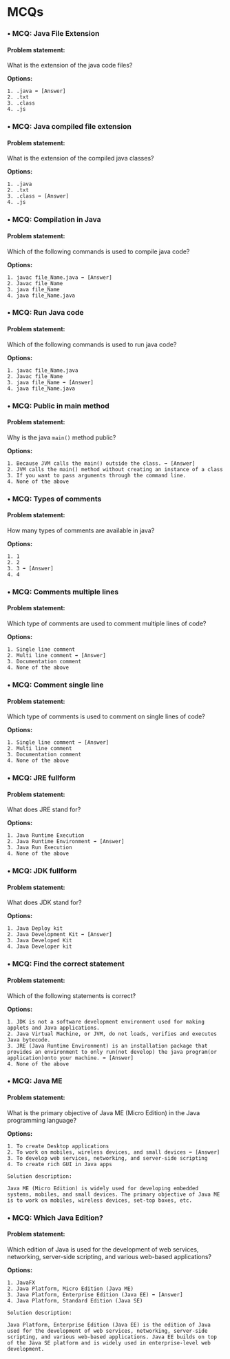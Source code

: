 # MCQs

### • MCQ: Java File Extension

#### Problem statement:

What is the extension of the java code files?

**Options:**

    1. .java ➡ [Answer]
    2. .txt
    3. .class
    4. .js


### • MCQ: Java compiled file extension

#### Problem statement:

What is the extension of the compiled java classes?

**Options:**

    1. .java 
    2. .txt
    3. .class ➡ [Answer]
    4. .js


### • MCQ: Compilation in Java

#### Problem statement:

Which of the following commands is used to compile java code?

**Options:**

    1. javac file_Name.java ➡ [Answer]
    2. Javac file_Name
    3. java file_Name
    4. java file_Name.java


### • MCQ:  Run Java code

#### Problem statement:
Which of the following commands is used to run java code?

**Options:**

    1. javac file_Name.java
    2. Javac file_Name
    3. java file_Name ➡ [Answer]
    4. java file_Name.java


### • MCQ: Public in main method

#### Problem statement:

Why is the java `main()` method public?

**Options:**

    1. Because JVM calls the main() outside the class. ➡ [Answer]
    2. JVM calls the main() method without creating an instance of a class
    3. If you want to pass arguments through the command line.
    4. None of the above


### • MCQ: Types of comments

#### Problem statement:

How many types of comments are available in java?

**Options:**

    1. 1
    2. 2
    3. 3 ➡ [Answer]
    4. 4


### • MCQ: Comments multiple lines

#### Problem statement:

Which type of comments are used to comment multiple lines of code?

**Options:**

    1. Single line comment
    2. Multi line comment ➡ [Answer]
    3. Documentation comment
    4. None of the above


### • MCQ: Comment single line

#### Problem statement:

Which type of comments is used to comment on single lines of code?

**Options:**

    1. Single line comment ➡ [Answer]
    2. Multi line comment
    3. Documentation comment
    4. None of the above


### • MCQ: JRE fullform

#### Problem statement:

What does JRE stand for?

**Options:**

    1. Java Runtime Execution
    2. Java Runtime Environment ➡ [Answer]
    3. Java Run Execution
    4. None of the above


### • MCQ: JDK fullform

#### Problem statement:

What does JDK stand for?

**Options:**

    1. Java Deploy kit
    2. Java Development Kit ➡ [Answer]
    3. Java Developed Kit
    4. Java Developer kit


### • MCQ: Find the correct statement

#### Problem statement:

Which of the following statements is correct?

**Options:**

    1. JDK is not a software development environment used for making applets and Java applications.
    2. Java Virtual Machine, or JVM, do not loads, verifies and executes Java bytecode.
    3. JRE (Java Runtime Environment) is an installation package that provides an environment to only run(not develop) the java program(or application)onto your machine. ➡ [Answer]
    4. None of the above


### • MCQ: Java ME

#### Problem statement:

What is the primary objective of Java ME (Micro Edition) in the Java programming language?

**Options:**

    1. To create Desktop applications
    2. To work on mobiles, wireless devices, and small devices ➡ [Answer]
    3. To develop web services, networking, and server-side scripting
    4. To create rich GUI in Java apps

```
Solution description:

Java ME (Micro Edition) is widely used for developing embedded systems, mobiles, and small devices. The primary objective of Java ME is to work on mobiles, wireless devices, set-top boxes, etc.
```


### • MCQ: Which Java Edition?

#### Problem statement:

Which edition of Java is used for the development of web services, networking, server-side scripting, and various web-based applications?

**Options:**

    1. JavaFX
    2. Java Platform, Micro Edition (Java ME)
    3. Java Platform, Enterprise Edition (Java EE) ➡ [Answer]
    4. Java Platform, Standard Edition (Java SE)

```
Solution description:

Java Platform, Enterprise Edition (Java EE) is the edition of Java used for the development of web services, networking, server-side scripting, and various web-based applications. Java EE builds on top of the Java SE platform and is widely used in enterprise-level web development.
```

